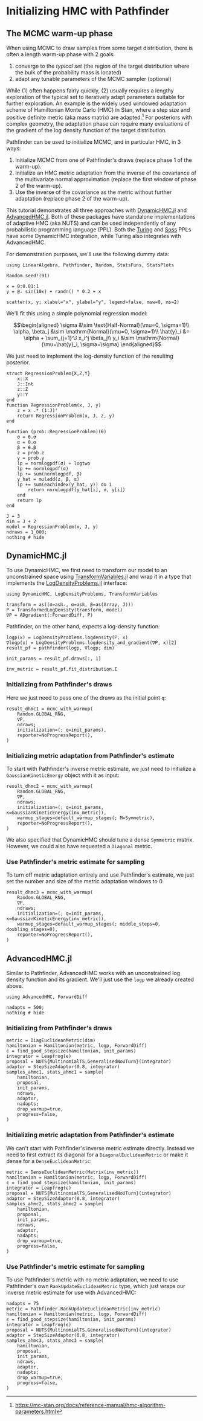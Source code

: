 # Initializing HMC with Pathfinder

## The MCMC warm-up phase

When using MCMC to draw samples from some target distribution, there is often a length warm-up phase with 2 goals:
1. converge to the _typical set_ (the region of the target distribution where the bulk of the probability mass is located)
2. adapt any tunable parameters of the MCMC sampler (optional)

While (1) often happens fairly quickly, (2) usually requires a lengthy exploration of the typical set to iteratively adapt parameters suitable for further exploration.
An example is the widely used windowed adaptation scheme of Hamiltonian Monte Carlo (HMC) in Stan, where a step size and positive definite metric (aka mass matrix) are adapted.[^1]
For posteriors with complex geometry, the adaptation phase can require many evaluations of the gradient of the log density function of the target distribution.

Pathfinder can be used to initialize MCMC, and in particular HMC, in 3 ways:
1. Initialize MCMC from one of Pathfinder's draws (replace phase 1 of the warm-up).
2. Initialize an HMC metric adaptation from the inverse of the covariance of the multivariate normal approximation (replace the first window of phase 2 of the warm-up).
3. Use the inverse of the covariance as the metric without further adaptation (replace phase 2 of the warm-up).

This tutorial demonstrates all three approaches with [DynamicHMC.jl](https://tamaspapp.eu/DynamicHMC.jl/stable/) and [AdvancedHMC.jl](https://github.com/TuringLang/AdvancedHMC.jl).
Both of these packages have standalone implementations of adaptive HMC (aka NUTS) and can be used independently of any probabilistic programming language (PPL).
Both the [Turing](https://turing.ml/stable/) and [Soss](https://github.com/cscherrer/Soss.jl) PPLs have some DynamicHMC integration, while Turing also integrates with AdvancedHMC.

For demonstration purposes, we'll use the following dummy data:

```@example 1
using LinearAlgebra, Pathfinder, Random, StatsFuns, StatsPlots

Random.seed!(91)

x = 0:0.01:1
y = @. sin(10x) + randn() * 0.2 + x

scatter(x, y; xlabel="x", ylabel="y", legend=false, msw=0, ms=2)
```

We'll fit this using a simple polynomial regression model:

```math
\begin{aligned}
\sigma &\sim \text{Half-Normal}(\mu=0, \sigma=1)\\
\alpha, \beta_j &\sim \mathrm{Normal}(\mu=0, \sigma=1)\\
\hat{y}_i &= \alpha + \sum_{j=1}^J x_i^j \beta_j\\
y_i &\sim \mathrm{Normal}(\mu=\hat{y}_i, \sigma=\sigma)
\end{aligned}
```

We just need to implement the log-density function of the resulting posterior.

```@example 1
struct RegressionProblem{X,Z,Y}
    x::X
    J::Int
    z::Z
    y::Y
end
function RegressionProblem(x, J, y)
    z = x .* (1:J)'
    return RegressionProblem(x, J, z, y)
end

function (prob::RegressionProblem)(θ)
    σ = θ.σ
    α = θ.α
    β = θ.β
    z = prob.z
    y = prob.y
    lp = normlogpdf(σ) + logtwo
    lp += normlogpdf(α)
    lp += sum(normlogpdf, β)
    y_hat = muladd(z, β, α)
    lp += sum(eachindex(y_hat, y)) do i
        return normlogpdf(y_hat[i], σ, y[i])
    end
    return lp
end

J = 3
dim = J + 2
model = RegressionProblem(x, J, y)
ndraws = 1_000;
nothing # hide
```

## DynamicHMC.jl

To use DynamicHMC, we first need to transform our model to an unconstrained space using [TransformVariables.jl](https://tamaspapp.eu/TransformVariables.jl/stable/) and wrap it in a type that implements the [LogDensityProblems.jl](https://github.com/tpapp/LogDensityProblems.jl) interface:

```@example 1
using DynamicHMC, LogDensityProblems, TransformVariables

transform = as((σ=asℝ₊, α=asℝ, β=as(Array, J)))
P = TransformedLogDensity(transform, model)
∇P = ADgradient(:ForwardDiff, P)
```

Pathfinder, on the other hand, expects a log-density function:

```@example 1
logp(x) = LogDensityProblems.logdensity(P, x)
∇logp(x) = LogDensityProblems.logdensity_and_gradient(∇P, x)[2]
result_pf = pathfinder(logp, ∇logp; dim)
```

```@example 1
init_params = result_pf.draws[:, 1]
```

```@example 1
inv_metric = result_pf.fit_distribution.Σ
```

### Initializing from Pathfinder's draws

Here we just need to pass one of the draws as the initial point `q`:

```@example 1
result_dhmc1 = mcmc_with_warmup(
    Random.GLOBAL_RNG,
    ∇P,
    ndraws;
    initialization=(; q=init_params),
    reporter=NoProgressReport(),
)
```

### Initializing metric adaptation from Pathfinder's estimate

To start with Pathfinder's inverse metric estimate, we just need to initialize a `GaussianKineticEnergy` object with it as input: 

```@example 1
result_dhmc2 = mcmc_with_warmup(
    Random.GLOBAL_RNG,
    ∇P,
    ndraws;
    initialization=(; q=init_params, κ=GaussianKineticEnergy(inv_metric)),
    warmup_stages=default_warmup_stages(; M=Symmetric),
    reporter=NoProgressReport(),
)
```

We also specified that DynamicHMC should tune a dense `Symmetric` matrix.
However, we could also have requested a `Diagonal` metric.

### Use Pathfinder's metric estimate for sampling

To turn off metric adaptation entirely and use Pathfinder's estimate, we just set the number and size of the metric adaptation windows to 0.

```@example 1
result_dhmc3 = mcmc_with_warmup(
    Random.GLOBAL_RNG,
    ∇P,
    ndraws;
    initialization=(; q=init_params, κ=GaussianKineticEnergy(inv_metric)),
    warmup_stages=default_warmup_stages(; middle_steps=0, doubling_stages=0),
    reporter=NoProgressReport(),
)
```

## AdvancedHMC.jl

Similar to Pathfinder, AdvancedHMC works with an unconstrained log density function and its gradient.
We'll just use the `logp` we already created above.

```@example 1
using AdvancedHMC, ForwardDiff

nadapts = 500;
nothing # hide
```

### Initializing from Pathfinder's draws

```@example 1
metric = DiagEuclideanMetric(dim)
hamiltonian = Hamiltonian(metric, logp, ForwardDiff)
ϵ = find_good_stepsize(hamiltonian, init_params)
integrator = Leapfrog(ϵ)
proposal = NUTS{MultinomialTS,GeneralisedNoUTurn}(integrator)
adaptor = StepSizeAdaptor(0.8, integrator)
samples_ahmc1, stats_ahmc1 = sample(
    hamiltonian,
    proposal,
    init_params,
    ndraws,
    adaptor,
    nadapts;
    drop_warmup=true,
    progress=false,
)
```

### Initializing metric adaptation from Pathfinder's estimate

We can't start with Pathfinder's inverse metric estimate directly.
Instead we need to first extract its diagonal for a `DiagonalEuclideanMetric` or make it dense for a `DenseEuclideanMetric`:

```@example 1
metric = DenseEuclideanMetric(Matrix(inv_metric))
hamiltonian = Hamiltonian(metric, logp, ForwardDiff)
ϵ = find_good_stepsize(hamiltonian, init_params)
integrator = Leapfrog(ϵ)
proposal = NUTS{MultinomialTS,GeneralisedNoUTurn}(integrator)
adaptor = StepSizeAdaptor(0.8, integrator)
samples_ahmc2, stats_ahmc2 = sample(
    hamiltonian,
    proposal,
    init_params,
    ndraws,
    adaptor,
    nadapts;
    drop_warmup=true,
    progress=false,
)
```

### Use Pathfinder's metric estimate for sampling

To use Pathfinder's metric with no metric adaptation, we need to use Pathfinder's own `RankUpdateEuclideanMetric` type, which just wraps our inverse metric estimate for use with AdvancedHMC:

```@example 1
nadapts = 75
metric = Pathfinder.RankUpdateEuclideanMetric(inv_metric)
hamiltonian = Hamiltonian(metric, logp, ForwardDiff)
ϵ = find_good_stepsize(hamiltonian, init_params)
integrator = Leapfrog(ϵ)
proposal = NUTS{MultinomialTS,GeneralisedNoUTurn}(integrator)
adaptor = StepSizeAdaptor(0.8, integrator)
samples_ahmc3, stats_ahmc3 = sample(
    hamiltonian,
    proposal,
    init_params,
    ndraws,
    adaptor,
    nadapts;
    drop_warmup=true,
    progress=false,
)
```

[^1]: https://mc-stan.org/docs/reference-manual/hmc-algorithm-parameters.html